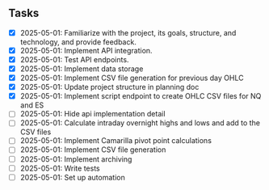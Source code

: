 ## Tasks

- [x] 2025-05-01: Familiarize with the project, its goals, structure, and technology, and provide feedback.
- [x] 2025-05-01: Implement API integration.
- [x] 2025-05-01: Test API endpoints.
- [x] 2025-05-01: Implement data storage
- [x] 2025-05-01: Implement CSV file generation for previous day OHLC
- [x] 2025-05-01: Update project structure in planning doc
- [x] 2025-05-01: Implement script endpoint to create OHLC CSV files for NQ and ES
- [ ] 2025-05-01: Hide api implementation detail
- [ ] 2025-05-01: Calculate intraday overnight highs and lows and add to the CSV files
- [ ] 2025-05-01: Implement Camarilla pivot point calculations
- [ ] 2025-05-01: Implement CSV file generation
- [ ] 2025-05-01: Implement archiving
- [ ] 2025-05-01: Write tests
- [ ] 2025-05-01: Set up automation

